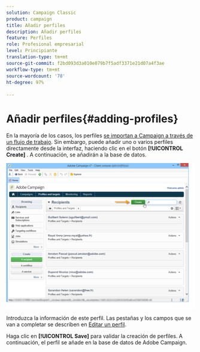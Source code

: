 ```yaml
---
solution: Campaign Classic
product: campaign
title: Añadir perfiles
description: Añadir perfiles
feature: Perfiles
role: Profesional empresarial
level: Principiante
translation-type: tm+mt
source-git-commit: f2bd093d3a010e079b7f5adf3371e21d07a4f3ae
workflow-type: tm+mt
source-wordcount: '78'
ht-degree: 97%

---
```



# Añadir perfiles{#adding-profiles}

En la mayoría de los casos, los perfiles [se importan a Campaign a través de un flujo de trabajo](../../platform/using/import-export-workflows.md). Sin embargo, puede añadir uno o varios perfiles directamente desde la interfaz, haciendo clic en el botón **[!UICONTROL Create]** . A continuación, se añadirán a la base de datos.

![](assets/s_ncs_user_profile_add.png)

Introduzca la información de este perfil. Las pestañas y los campos que se van a completar se describen en [Editar un perfil](../../platform/using/editing-a-profile.md).

Haga clic en **[!UICONTROL Save]** para validar la creación de perfiles. A continuación, el perfil se añade en la base de datos de Adobe Campaign.
